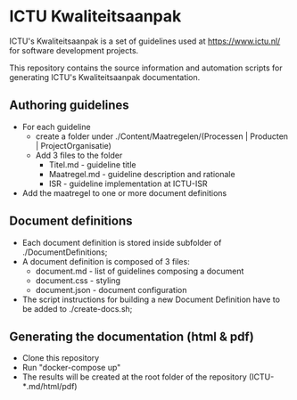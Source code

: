 # ICTU Kwaliteitsaanpak

ICTU's Kwaliteitsaanpak is a set of guidelines used at https://www.ictu.nl/ for software development projects. 

This repository contains the source information and automation scripts for generating ICTU's Kwaliteitsaanpak documentation.

## Authoring guidelines

- For each guideline
    - create a folder under ./Content/Maatregelen/(Processen | Producten | ProjectOrganisatie)
    - Add 3 files to the folder
        - Titel.md - guideline title
        - Maatregel.md - guideline description and rationale
        - ISR - guideline implementation at ICTU-ISR
- Add the maatregel to one or more document definitions

## Document definitions

- Each document definition is stored inside subfolder of ./DocumentDefinitions;
- A document definition is composed of 3 files:
    - document.md - list of guidelines composing a document
    - document.css - styling
    - document.json - document configuration
- The script instructions for building a new Document Definition have to be added to ./create-docs.sh;

## Generating the documentation (html & pdf)

- Clone this repository
- Run "docker-compose up"
- The results will be created at the root folder of the repository (ICTU-*.md/html/pdf)   



